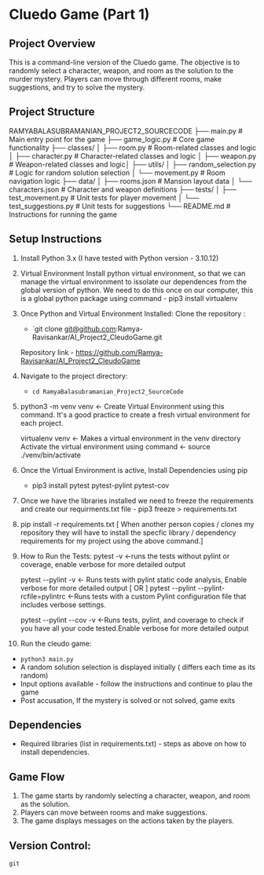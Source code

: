 # Cluedo Game (Part 1)

## Project Overview
This is a command-line version of the Cluedo game. The objective is to randomly select a character, weapon, and room as the solution to the murder mystery. Players can move through different rooms, make suggestions, and try to solve the mystery.

## Project Structure
RAMYABALASUBRAMANIAN_PROJECT2_SOURCECODE
├── main.py                # Main entry point for the game
├── game_logic.py          # Core game functionality
├── classes/
│   ├── room.py            # Room-related classes and logic
│   ├── character.py       # Character-related classes and logic
│   ├── weapon.py          # Weapon-related classes and logic│
├── utils/
│   ├── random_selection.py # Logic for random solution selection
│   └── movement.py        # Room navigation logic
├── data/
│   ├── rooms.json         # Mansion layout data
│   └── characters.json    # Character and weapon definitions
├── tests/
│   ├── test_movement.py   # Unit tests for player movement
│   └── test_suggestions.py # Unit tests for suggestions
└── README.md              # Instructions for running the game

## Setup Instructions

1. Install Python 3.x (I have tested with Python version - 3.10.12)

2. Virtual Environment
   Install python virtual environment, so that we can manage the virtual environment to issolate our dependences from the global version of python. We need to do this once on our computer, this is a global python package using command - pip3 install virtualenv

4. Once Python and Virtual Environment Installed:
Clone the repository :
   - `git clone git@github.com:Ramya-Ravisankar/AI_Project2_CleudoGame.git

   Repository link - https://github.com/Ramya-Ravisankar/AI_Project2_CleudoGame

5. Navigate to the project directory:
   - `cd RamyaBalasubramanian_Project2_SourceCode`

6. python3 -m venv venv <- Create Virtual Environment using this command.
   It's a good practice to create a fresh virtual environment for each project.

   virtualenv venv <- Makes a virtual environment in the venv directory
   Activate the virtual environment using command <- source ./venv/bin/activate

6. Once the Virtual Environment is active, Install Dependencies using pip
   - pip3 install pytest pytest-pylint pytest-cov

7. Once we have the libraries installed we need to freeze the requirements and create our
   requirments.txt file - pip3 freeze > requirements.txt

8. pip install -r requirements.txt [ When another person copies / clones my repository they will have to install the specfic library / dependency requirements for my project using the above command.]

9. How to Run the Tests:
   pytest -v <-runs the tests without pylint or coverage, enable verbose for more detailed output

   pytest --pylint -v <- Runs tests with pylint static code analysis, Enable verbose for more detailed output [ OR ]
   pytest --pylint --pylint-rcfile=pylintrc <-Runs tests with a custom Pylint configuration file that includes verbose settings.

   pytest --pylint --cov -v <-Runs tests, pylint, and coverage to check if you have all your code tested.Enable verbose for more detailed output

10. Run the cleudo game:
   - `python3 main.py`
   - A random solution selection is displayed initially ( differs each time as its random)
   - Input options available - follow the instructions and continue to plau the game
   - Post accusation, If the mystery is solved or not solved, game exits

## Dependencies
- Required libraries (list in requirements.txt) - steps as above on how to install dependencies.

## Game Flow
1. The game starts by randomly selecting a character, weapon, and room as the solution.
2. Players can move between rooms and make suggestions.
3. The game displays messages on the actions taken by the players.

## Version Control:
    git